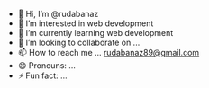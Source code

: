 - 👋 Hi, I’m @rudabanaz
- 👀 I’m interested in web development
- 🌱 I’m currently learning web development
- 💞️ I’m looking to collaborate on ...
- 📫 How to reach me ... rudabanaz89@gmail.com
- 😄 Pronouns: ...
- ⚡ Fun fact: ...

<!---
rudabanaz/rudabanaz is a ✨ special ✨ repository because its `README.md` (this file) appears on your GitHub profile.
You can click the Preview link to take a look at your changes.
--->
